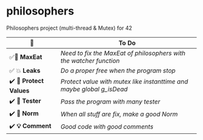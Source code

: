 # philosophers
Philosophers project (multi-thread &amp; Mutex) for 42



| :construction_worker:|  To Do|
|--|--|
|:white_check_mark::fork_and_knife: **MaxEat** | *Need to fix the MaxEat of philosophers with the watcher function* |
|:white_check_mark: :boom: **Leaks** | *Do a proper free when the program stop* |
|:heavy_check_mark: :construction: **Protect Values** | *Protect value with mutex like instanttime and maybe global g_isDead* |
|:heavy_check_mark: :construction: **Tester** | *Pass the program with many tester* |
|:heavy_check_mark: **:lipstick: Norm** | *When all stuff are fix, make a good Norm* |
|:heavy_check_mark: **:bulb: Comment** | *Good code with good comments* |

